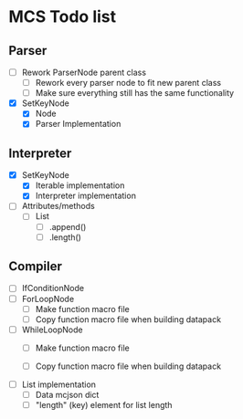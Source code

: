 # MCS Todo list

## Parser
  - [ ] Rework ParserNode parent class
    - [ ] Rework every parser node to fit new parent class
    - [ ] Make sure everything still has the same functionality

  - [x] SetKeyNode
    - [x] Node
    - [x] Parser Implementation

## Interpreter
  - [x] SetKeyNode
    - [x] Iterable implementation
    - [x] Interpreter implementation

  - [ ] Attributes/methods
    - [ ] List
      - [ ] .append()
      - [ ] .length()

## Compiler
  - [ ] IfConditionNode
  - [ ] ForLoopNode
    - [ ] Make function macro file
    - [ ] Copy function macro file when building datapack
  - [ ] WhileLoopNode
    - [ ] Make function macro file
    - [ ] Copy function macro file when building datapack


  - [ ] List implementation
    - [ ] Data mcjson dict
    - [ ] "length" (key) element for list length
